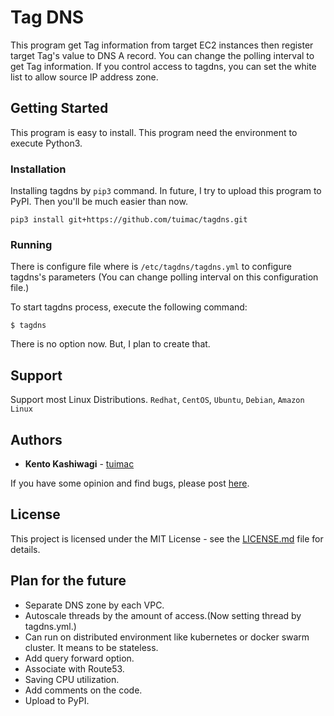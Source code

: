 # Tag DNS

This program get Tag information from target EC2 instances then register target Tag's value to DNS A record.
You can change the polling interval to get Tag information.
If you control access to tagdns, you can set the white list to allow source IP address zone.


## Getting Started

This program is easy to install. This program need the environment to execute Python3.


### Installation

Installing tagdns by `pip3` command. In future, I try to upload this program to PyPI.
Then you'll be much easier than now.

```
pip3 install git+https://github.com/tuimac/tagdns.git
```

### Running
There is configure file where is `/etc/tagdns/tagdns.yml` to configure tagdns's parameters
(You can change polling interval on this configuration file.)

To start tagdns process, execute the following command:

```
$ tagdns
```

There is no option now. But, I plan to create that.

## Support

Support  most Linux Distributions.
`Redhat`, `CentOS`, `Ubuntu`, `Debian`, `Amazon Linux`

## Authors

* **Kento Kashiwagi** - [tuimac](https://github.com/tuimac)

If you have some opinion and find bugs, please post [here](https://github.com/tuimac/tagdns/issues).

## License

This project is licensed under the MIT License - see the [LICENSE.md](LICENSE.md) file for details.

## Plan for the future

* Separate DNS zone by each VPC.
* Autoscale threads by the amount of access.(Now setting thread by tagdns.yml.)
* Can run on distributed environment like kubernetes or docker swarm cluster. It means to be stateless.
* Add query forward option.
* Associate with Route53.
* Saving CPU utilization.
* Add comments on the code.
* Upload to PyPI.
